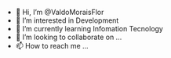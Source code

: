 - 👋 Hi, I’m @ValdoMoraisFlor
- 👀 I’m interested in Development
- 🌱 I’m currently learning Infomation Tecnology
- 💞️ I’m looking to collaborate on ...
- 📫 How to reach me ...

<!---
ValdoMoraisFlor/ValdoMoraisFlor is a ✨ special ✨ repository because its `README.md` (this file) appears on your GitHub profile.
You can click the Preview link to take a look at your changes.
--->
